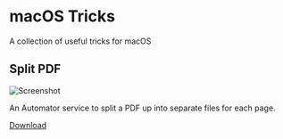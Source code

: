 # macOS Tricks

A collection of useful tricks for macOS

## Split PDF

![Screenshot](https://cdn.rawgit.com/karlhorky/osx-tricks/f7113e2911960dd68a10a9ce8890bdc728562699/split-pdf/preview.png)

An Automator service to split a PDF up into separate files for each page.

[Download](https://raw.githubusercontent.com/karlhorky/osx-tricks/master/split-pdf/Split%20PDF%20into%20pages.zip)
